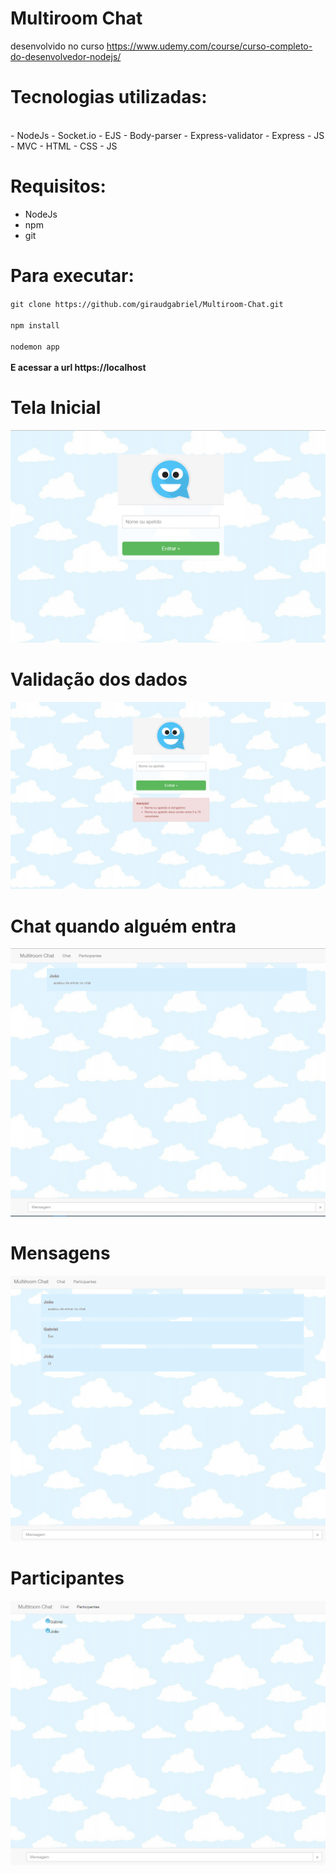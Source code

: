 # Multiroom Chat 
desenvolvido no curso https://www.udemy.com/course/curso-completo-do-desenvolvedor-nodejs/

# Tecnologias utilizadas:
<br>
- NodeJs
- Socket.io
- EJS
- Body-parser
- Express-validator
- Express
- JS
- MVC
- HTML
- CSS
- JS

# Requisitos:

- NodeJs
- npm
- git

# Para executar:

`git clone https://github.com/giraudgabriel/Multiroom-Chat.git`
<br>
<br>
`npm install`
<br>
<br>
`nodemon app`
<br>
<br>
<b>E acessar a url https://localhost</b>


# Tela Inicial
<img src="images/incio.png">

# Validação dos dados
<img src="images/valida.png">

# Chat quando alguém entra
<img src="images/chat.png">

# Mensagens
<img src="images/mensagens.png">

# Participantes
<img src="images/participantes.png">

